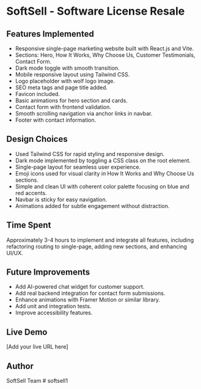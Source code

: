 # SoftSell - Software License Resale

## Features Implemented
- Responsive single-page marketing website built with React.js and Vite.
- Sections: Hero, How It Works, Why Choose Us, Customer Testimonials, Contact Form.
- Dark mode toggle with smooth transition.
- Mobile responsive layout using Tailwind CSS.
- Logo placeholder with wolf logo image.
- SEO meta tags and page title added.
- Favicon included.
- Basic animations for hero section and cards.
- Contact form with frontend validation.
- Smooth scrolling navigation via anchor links in navbar.
- Footer with contact information.

## Design Choices
- Used Tailwind CSS for rapid styling and responsive design.
- Dark mode implemented by toggling a CSS class on the root element.
- Single-page layout for seamless user experience.
- Emoji icons used for visual clarity in How It Works and Why Choose Us sections.
- Simple and clean UI with coherent color palette focusing on blue and red accents.
- Navbar is sticky for easy navigation.
- Animations added for subtle engagement without distraction.

## Time Spent
Approximately 3-4 hours to implement and integrate all features, including refactoring routing to single-page, adding new sections, and enhancing UI/UX.

## Future Improvements
- Add AI-powered chat widget for customer support.
- Add real backend integration for contact form submissions.
- Enhance animations with Framer Motion or similar library.
- Add unit and integration tests.
- Improve accessibility features.

## Live Demo
[Add your live URL here]

## Author
SoftSell Team
#   s o f t s e l l 1  
 